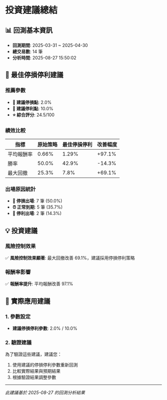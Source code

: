# 投資建議總結

## 📊 回測基本資訊
- **回測期間**: 2025-03-31 ~ 2025-04-30
- **總交易數**: 14 筆
- **分析時間**: 2025-08-27 15:50:02

## 🎯 最佳停損停利建議

### 推薦參數
- **🔻 建議停損點**: 2.0%
- **🔺 建議停利點**: 10.0%
- **⭐ 綜合評分**: 24.5/100

### 績效比較
| 指標 | 原始策略 | 最佳停損停利 | 改善幅度 |
|------|----------|-------------|----------|
| 平均報酬率 | 0.66% | 1.29% | +97.1% |
| 勝率 | 50.0% | 42.9% | -14.3% |
| 最大回撤 | 25.3% | 7.8% | +69.1% |

### 出場原因統計
- **🔻 停損出場**: 7 筆 (50.0%)
- **⏰ 正常到期**: 5 筆 (35.7%)
- **🔺 停利出場**: 2 筆 (14.3%)

## 💡 投資建議

### 風險控制效果
✅ **風險控制效果顯著**: 最大回撤改善 69.1%，建議採用停損停利策略

### 報酬率影響
✅ **報酬率提升**: 平均報酬改善 97.1%

## 🚀 實際應用建議

### 1. 參數設定
- **建議停損停利參數**: 2.0% / 10.0%

### 2. 驗證建議
為了驗證這些建議，建議您：
1. 使用建議的停損停利參數重新回測
2. 比較實際結果與預期結果
3. 根據驗證結果調整參數

---
*此建議基於 2025-08-27 的回測分析結果*

